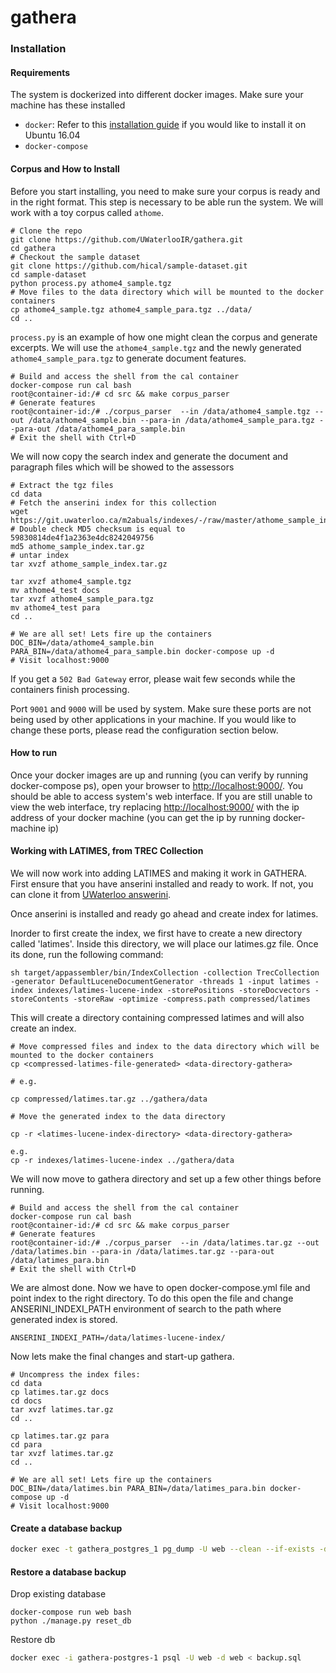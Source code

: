 # gathera


### Installation
#### Requirements
The system is dockerized into different docker images. Make sure your machine has these installed

* `docker`: Refer to this [installation guide](https://www.digitalocean.com/community/tutorials/how-to-install-and-use-docker-on-ubuntu-16-04) if you would like to install it on Ubuntu 16.04
* `docker-compose`

#### Corpus and How to Install
Before you start installing, you need to make sure your corpus is ready and in the right format. This step is necessary to be able run the system. We will work with a toy corpus called `athome`.

```
# Clone the repo
git clone https://github.com/UWaterlooIR/gathera.git
cd gathera
# Checkout the sample dataset
git clone https://github.com/hical/sample-dataset.git
cd sample-dataset
python process.py athome4_sample.tgz
# Move files to the data directory which will be mounted to the docker containers
cp athome4_sample.tgz athome4_sample_para.tgz ../data/
cd ..
```

`process.py` is an example of how one might clean the corpus and generate excerpts.
 We will use the `athome4_sample.tgz` and the newly generated `athome4_sample_para.tgz` to generate document features.


```
# Build and access the shell from the cal container
docker-compose run cal bash
root@container-id:/# cd src && make corpus_parser
# Generate features
root@container-id:/# ./corpus_parser  --in /data/athome4_sample.tgz --out /data/athome4_sample.bin --para-in /data/athome4_sample_para.tgz --para-out /data/athome4_para_sample.bin
# Exit the shell with Ctrl+D
```

We will now copy the search index and generate the document and paragraph files which will be showed to the assessors

```
# Extract the tgz files
cd data
# Fetch the anserini index for this collection
wget https://git.uwaterloo.ca/m2abuals/indexes/-/raw/master/athome_sample_index.tar.gz
# Double check MD5 checksum is equal to 59830814de4f1a2363e4dc8242049756
md5 athome_sample_index.tar.gz
# untar index
tar xvzf athome_sample_index.tar.gz

tar xvzf athome4_sample.tgz
mv athome4_test docs
tar xvzf athome4_sample_para.tgz
mv athome4_test para
cd ..

# We are all set! Lets fire up the containers
DOC_BIN=/data/athome4_sample.bin PARA_BIN=/data/athome4_para_sample.bin docker-compose up -d
# Visit localhost:9000
```

If you get a `502 Bad Gateway` error, please wait few seconds while the containers finish processing.

Port `9001` and `9000` will be used by system. Make sure these ports are not being used by other applications in your machine. If you would like to change these ports, please read the configuration section below.

#### How to run
Once your docker images are up and running (you can verify by running docker-compose ps), 
open your browser to [http://localhost:9000/](http://localhost:9000/). 
You should be able to access system's web interface. 
If you are still unable to view the web interface, 
try replacing [http://localhost:9000/](http://localhost:9000/) with the ip address 
of your docker machine (you can get the ip by running docker-machine ip)


#### Working with LATIMES, from TREC Collection
We will now work into adding LATIMES and making it work in GATHERA. First ensure that you have anserini installed and ready to work.
If not, you can clone it from [UWaterloo answerini](https://github.com/UWaterlooIR/anserini).

Once anserini is installed and ready go ahead and create index for latimes.

Inorder to first create the index, we first have to create a new directory called 'latimes'. Inside this directory, we will place our latimes.gz file. Once its done, run the following command:

```
sh target/appassembler/bin/IndexCollection -collection TrecCollection -generator DefaultLuceneDocumentGenerator -threads 1 -input latimes -index indexes/latimes-lucene-index -storePositions -storeDocvectors -storeContents -storeRaw -optimize -compress.path compressed/latimes
```

This will create a directory containing compressed latimes and will also create an index. 

```
# Move compressed files and index to the data directory which will be mounted to the docker containers
cp <compressed-latimes-file-generated> <data-directory-gathera>

# e.g.

cp compressed/latimes.tar.gz ../gathera/data

# Move the generated index to the data directory

cp -r <latimes-lucene-index-directory> <data-directory-gathera>

e.g.
cp -r indexes/latimes-lucene-index ../gathera/data
```

We will now move to gathera directory and set up a few other things before running.

```
# Build and access the shell from the cal container
docker-compose run cal bash
root@container-id:/# cd src && make corpus_parser
# Generate features
root@container-id:/# ./corpus_parser  --in /data/latimes.tar.gz --out /data/latimes.bin --para-in /data/latimes.tar.gz --para-out /data/latimes_para.bin
# Exit the shell with Ctrl+D
```

We are almost done. Now we have to open docker-compose.yml file and point index to the right directory. To do this open the file and change ANSERINI_INDEXI_PATH environment of search to the path where generated index is stored.

```
ANSERINI_INDEXI_PATH=/data/latimes-lucene-index/
```

Now lets make the final changes and start-up gathera.

```
# Uncompress the index files:
cd data
cp latimes.tar.gz docs
cd docs
tar xvzf latimes.tar.gz
cd ..

cp latimes.tar.gz para
cd para
tar xvzf latimes.tar.gz
cd ..

# We are all set! Lets fire up the containers
DOC_BIN=/data/latimes.bin PARA_BIN=/data/latimes_para.bin docker-compose up -d
# Visit localhost:9000
```

#### Create a database backup

```bash
docker exec -t gathera_postgres_1 pg_dump -U web --clean --if-exists -d web > backup.sql
```

#### Restore a database backup
Drop existing database
```
docker-compose run web bash
python ./manage.py reset_db
```
Restore db
```bash
docker exec -i gathera-postgres-1 psql -U web -d web < backup.sql
```
